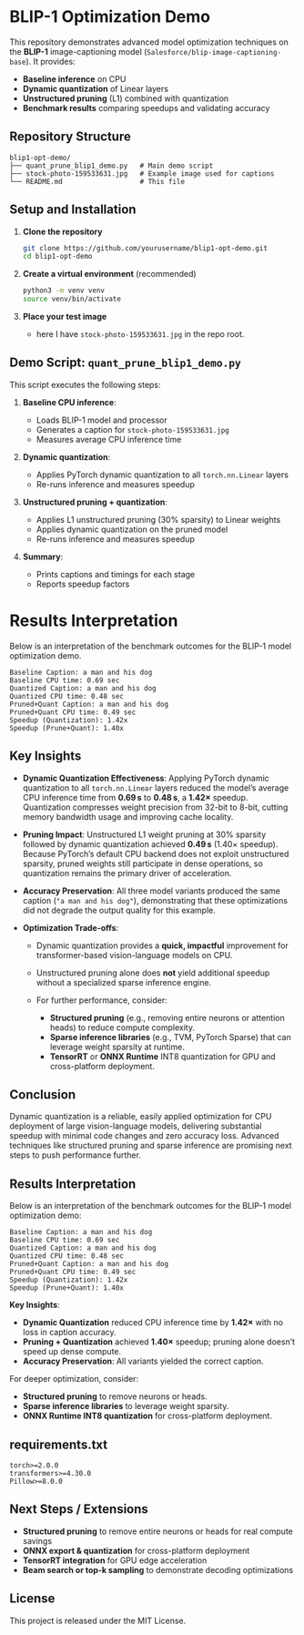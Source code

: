 # BLIP-1 Optimization Demo

This repository demonstrates advanced model optimization techniques on the **BLIP-1** image-captioning model (`Salesforce/blip-image-captioning-base`). It provides:

* **Baseline inference** on CPU
* **Dynamic quantization** of Linear layers
* **Unstructured pruning** (L1) combined with quantization
* **Benchmark results** comparing speedups and validating accuracy

## Repository Structure

```plaintext
blip1-opt-demo/
├── quant_prune_blip1_demo.py   # Main demo script
├── stock-photo-159533631.jpg   # Example image used for captions
└── README.md                   # This file
```

## Setup and Installation

1. **Clone the repository**

   ```bash
   git clone https://github.com/yourusername/blip1-opt-demo.git
   cd blip1-opt-demo
   ```

2. **Create a virtual environment** (recommended)

   ```bash
   python3 -m venv venv
   source venv/bin/activate
   ```
3. **Place your test image**

   * here I have `stock-photo-159533631.jpg` in the repo root.

## Demo Script: `quant_prune_blip1_demo.py`

This script executes the following steps:

1. **Baseline CPU inference**:

   * Loads BLIP-1 model and processor
   * Generates a caption for `stock-photo-159533631.jpg`
   * Measures average CPU inference time

2. **Dynamic quantization**:

   * Applies PyTorch dynamic quantization to all `torch.nn.Linear` layers
   * Re-runs inference and measures speedup

3. **Unstructured pruning + quantization**:

   * Applies L1 unstructured pruning (30% sparsity) to Linear weights
   * Applies dynamic quantization on the pruned model
   * Re-runs inference and measures speedup

4. **Summary**:

   * Prints captions and timings for each stage
   * Reports speedup factors

# Results Interpretation

Below is an interpretation of the benchmark outcomes for the BLIP-1 model optimization demo.

```text
Baseline Caption: a man and his dog
Baseline CPU time: 0.69 sec
Quantized Caption: a man and his dog
Quantized CPU time: 0.48 sec
Pruned+Quant Caption: a man and his dog
Pruned+Quant CPU time: 0.49 sec
Speedup (Quantization): 1.42x
Speedup (Prune+Quant): 1.40x
```

## Key Insights

* **Dynamic Quantization Effectiveness**: Applying PyTorch dynamic quantization to all `torch.nn.Linear` layers reduced the model’s average CPU inference time from **0.69 s** to **0.48 s**, a **1.42×** speedup. Quantization compresses weight precision from 32-bit to 8-bit, cutting memory bandwidth usage and improving cache locality.

* **Pruning Impact**: Unstructured L1 weight pruning at 30% sparsity followed by dynamic quantization achieved **0.49 s** (1.40× speedup). Because PyTorch’s default CPU backend does not exploit unstructured sparsity, pruned weights still participate in dense operations, so quantization remains the primary driver of acceleration.

* **Accuracy Preservation**: All three model variants produced the same caption (`"a man and his dog"`), demonstrating that these optimizations did not degrade the output quality for this example.

* **Optimization Trade-offs**:

  * Dynamic quantization provides a **quick, impactful** improvement for transformer-based vision-language models on CPU.
  * Unstructured pruning alone does **not** yield additional speedup without a specialized sparse inference engine.
  * For further performance, consider:

    * **Structured pruning** (e.g., removing entire neurons or attention heads) to reduce compute complexity.
    * **Sparse inference libraries** (e.g., TVM, PyTorch Sparse) that can leverage weight sparsity at runtime.
    * **TensorRT** or **ONNX Runtime** INT8 quantization for GPU and cross-platform deployment.

## Conclusion

Dynamic quantization is a reliable, easily applied optimization for CPU deployment of large vision-language models, delivering substantial speedup with minimal code changes and zero accuracy loss. Advanced techniques like structured pruning and sparse inference are promising next steps to push performance further.

## Results Interpretation

Below is an interpretation of the benchmark outcomes for the BLIP-1 model optimization demo:

```text
Baseline Caption: a man and his dog
Baseline CPU time: 0.69 sec
Quantized Caption: a man and his dog
Quantized CPU time: 0.48 sec
Pruned+Quant Caption: a man and his dog
Pruned+Quant CPU time: 0.49 sec
Speedup (Quantization): 1.42x
Speedup (Prune+Quant): 1.40x
```

**Key Insights**:

* **Dynamic Quantization** reduced CPU inference time by **1.42×** with no loss in caption accuracy.
* **Pruning + Quantization** achieved **1.40×** speedup; pruning alone doesn’t speed up dense compute.
* **Accuracy Preservation**: All variants yielded the correct caption.

For deeper optimization, consider:

* **Structured pruning** to remove neurons or heads.
* **Sparse inference libraries** to leverage weight sparsity.
* **ONNX Runtime INT8 quantization** for cross-platform deployment.

## requirements.txt

```text
torch>=2.0.0
transformers>=4.30.0
Pillow>=8.0.0
```


## Next Steps / Extensions

* **Structured pruning** to remove entire neurons or heads for real compute savings
* **ONNX export & quantization** for cross-platform deployment
* **TensorRT integration** for GPU edge acceleration
* **Beam search or top‑k sampling** to demonstrate decoding optimizations

## License

This project is released under the MIT License.
